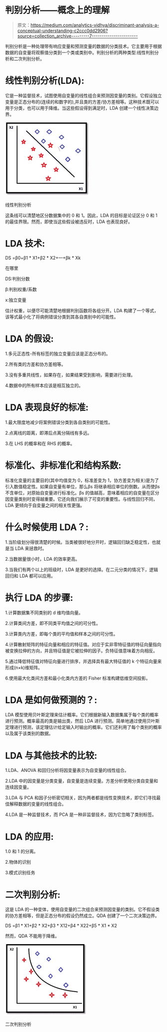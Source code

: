 # 判别分析——概念上的理解

> 原文：<https://medium.com/analytics-vidhya/discriminant-analysis-a-conceptual-understanding-c2ccc0dd2906?source=collection_archive---------7----------------------->

判别分析是一种处理带有响应变量和预测变量的数据的分类技术。它主要用于根据数据的自变量将观察值分类到一个类或类别中。判别分析的两种类型:线性判别分析和二次判别分析。

# **线性判别分析(LDA):**

它是一种监督技术，试图使用自变量的线性组合来预测因变量的类别。它假设独立变量是正态分布的(连续的和数字的),并且类的方差/协方差相等。这种技术既可以用于分类，也可以用于降维。当这些假设得到满足时，LDA 创建一个线性决策边界。

![](img/2dd3d2e4dc1c863ac3cfd593ac1e716f.png)

线性判别分析

这条线可以清楚地区分数据集中的 0 和 1。因此，LDA 的目标是论证区分 0 和 1 的最佳界限。然而，即使当这些假设被违反时，LDA 也表现良好。

# **LDA 技术:**

DS =β0+β1 * X1+β2 * X2+—+βk * Xk

在哪里

DS:判别分数

β:判别权重/系数

x:独立变量

估计权重，以便尽可能清楚地根据判别函数将各组分开。LDA 构建了一个等式，该等式最小化了将病例错误分类到其各自类别中的可能性。

# **LDA 的假设:**

1.多元正态性-所有标签的独立变量应该是正态分布的。

2.所有类的方差和协方差相等。

3.没有多重共线性，如果存在，如果结果受到影响，需要进行处理。

4.数据中的所有样本应该是相互独立的。

# **LDA 表现良好的标准:**

1.最大限度地减少将案例错误分类到各自类别的可能性。

2.点离线的距离，即滞后点离分隔线有多远。

3.在 LHS 的概率和在 RHS 的概率。

# **标准化、非标准化和结构系数:**

标准化变量的主要目的(其中均值变为 0，标准差变为 1，协方差变为相关)是为了引入数值稳定性。如果自变量有单位，那么βs 将继承相应单位的倒数。从而使βs 不含单位，对原始自变量进行标准化。βs 的值越高，意味着相应的自变量在区分因变量类别时变得越重要。它还向我们展示了可变的重要性。与线性回归不同，LDA 更倾向于自变量之间的相关性更强。

# 什么时候使用 LDA？:

1.当阶级划分得很清楚的时候。当类被很好地分开时，逻辑回归缺乏稳定性，也就是当 LDA 来拯救时。

2.当数据量很小时，LDA 的效率更高。

3.当我们有两个以上的班级时，LDA 是更好的选择。在二元分类的情况下，逻辑回归和 LDA 都可以应用。

# **执行 LDA 的步骤:**

1.计算数据集不同类别的 d 维均值向量。

2.计算类间方差，即不同类平均值之间的可分性。

3.计算类内方差，即每个类的平均值和样本之间的可分性。

4.计算散射矩阵的特征向量和相应的特征值。对应于实非零特征值的特征向量指向被变换拉伸的方向，并且特征值是它被拉伸的因子。负特征值意味着方向相反。

5.通过降低特征值对特征向量进行排序，并选择具有最大特征值的 k 个特征向量来形成(n×k)维矩阵。

6.使用最大化类间方差和最小化类内方差的 Fisher 标准构建低维空间投影。

# **LDA 是如何做预测的？:**

LDA 模型使用贝叶斯定理来估计概率。它们根据新输入数据集属于每个类的概率进行预测。概率最高的类是输出类，然后 LDA 进行预测。简单地通过使用贝叶斯定理进行预测，该定理估计给定输入时输出的概率。它们还利用了每个类别的概率以及属于该类别的数据。

# **LDA 与其他技术的比较:**

1.LDA、ANOVA 和回归分析将因变量表示为自变量的线性组合。

2.LDA 中的因变量是分类变量，自变量是连续变量。方差分析使用分类自变量和连续因变量。

3.LDA 与 PCA 和因子分析密切相关，因为两者都是线性变换技术，即它们寻找最佳解释数据的变量的线性组合。

4.LDA 是一种监督技术，而 PCA 是一种非监督技术，因为它忽略了类别标签。

# **LDA 的应用:**

1.0 和 1 的分离。

2.物体的识别

3.模式识别任务

# **二次判别分析:**

这是 LDA 的一种变体，使用自变量的二次组合来预测因变量的类别。它不假设类的协方差相等，但是正态分布的假设仍然成立。QDA 创建了一个二次决策边界。

DS =β1 * X1+β2 * X2+β3 * X12+β4 * X22+β5 * X1 * X2

然而，QDA 不能用于降维。

![](img/98746b7dfa38ca29240e4391eb708a22.png)

二次判别分析